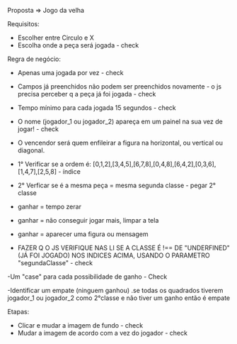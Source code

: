 Proposta => Jogo da velha

Requisitos:
  - Escolher entre Circulo e X
  - Escolha onde a peça será jogada - check

Regra de negócio:
  - Apenas uma jogada por vez - check

  - Campos já preenchidos não podem ser preenchidos novamente - o js precisa perceber q a peça já foi jogada - check

  - Tempo mínimo para cada jogada 15 segundos - check

  - O nome (jogador_1 ou jogador_2) apareça em um painel na sua vez de jogar! - check

  - O vencendor será quem enfileirar a figura na horizontal, ou vertical ou diagonal.

  - 1° Verificar se a ordem é: [0,1,2],[3,4,5],[6,7,8],[0,4,8],[6,4,2],[0,3,6],[1,4,7],[2,5,8] - índice

  - 2° Verficar se é a mesma peça = mesma segunda classe - pegar 2° classe

  - ganhar = tempo zerar
  - ganhar = não conseguir jogar mais, limpar a tela
  - ganhar = aparecer uma figura ou mensagem

  
  - FAZER Q O JS VERIFIQUE NAS LI SE A CLASSE É !== DE "UNDERFINED" (JÁ FOI JOGADO) NOS INDICES ACIMA, USANDO O PARAMETRO "segundaClasse" - check

  -Um  "case" para cada possibilidade de ganho - Check

  -Identificar um empate (ninguem ganhou)
     .se todas os quadrados tiverem jogador_1 ou jogador_2 como 2°classe e não tiver um ganho então é empate

Etapas:
  - Clicar e mudar a imagem de fundo - check
  - Mudar a imagem de acordo com a vez do jogador - check



